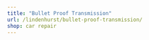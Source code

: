 ```yaml
---
title: "Bullet Proof Transmission"
url: /lindenhurst/bullet-proof-transmission/
shop: car repair
---
```

